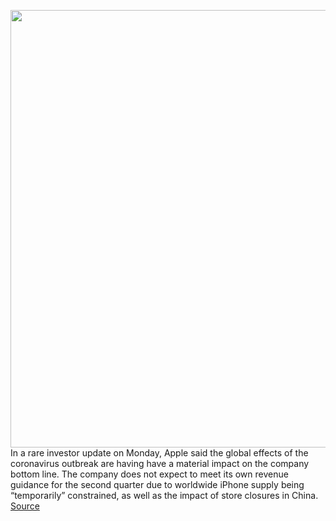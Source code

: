 <img src='https://cdn.vox-cdn.com/thumbor/Wl6r9KI7vSHla5ZXUaJcK_orMYc=/0x0:2040x1360/1200x800/filters:focal(857x517:1183x843)/cdn.vox-cdn.com/uploads/chorus_image/image/66326336/acastro_180604_1777_apple_wwdc_0001.0.jpg' width='700px' /><br/>
In a rare investor update on Monday, Apple said the global effects of the coronavirus outbreak are having have a material impact on the company bottom line. The company does not expect to meet its own revenue guidance for the second quarter due to worldwide iPhone supply being “temporarily” constrained, as well as the impact of store closures in China.
<a href='https://www.theverge.com/2020/2/17/21141346/apple-miss-revenue-guidance-coronavirus-constrained-iphone-supply'> Source <a/>